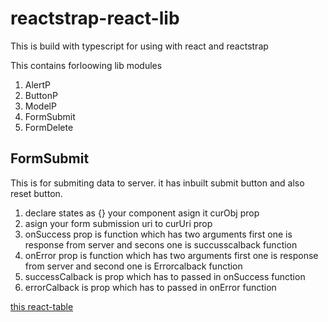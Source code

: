 # reactstrap-react-lib

This is build with typescript for using  with react and reactstrap

This contains forloowing lib modules
1. AlertP
2. ButtonP
3. ModelP
4. FormSubmit
5. FormDelete

## FormSubmit
This is for submiting data to server. it has inbuilt submit button and also reset button.
1. declare states as {} your component asign it curObj prop
2. asign your form submission uri to curUri prop
3. onSuccess prop is function which has two arguments first one is response from server and secons one is succusscalback function
4. onError prop is function which has two arguments first one is response from server and second one is Errorcalback function
5. successCalback is prop which has to passed in onSuccess function
6. errorCalback is prop which has to passed in onError function


[this react-table](./src/lib/tables/README.md)

